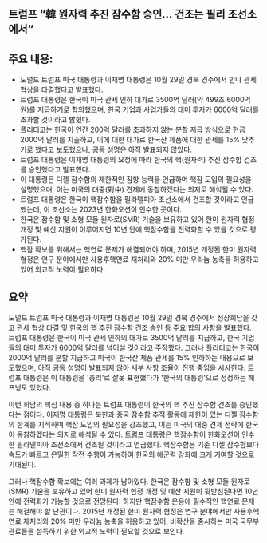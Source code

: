 ## 트럼프 “韓 원자력 추진 잠수함 승인… 건조는 필리 조선소에서“

## 주요 내용:
*   도널드 트럼프 미국 대통령과 이재명 대통령은 10월 29일 경북 경주에서 만나 관세 협상을 타결했다고 발표했다.
*   트럼프 대통령은 한국이 미국 관세 인하 대가로 3500억 달러(약 499조 6000억원)를 지급하기로 합의했으며, 한국 기업과 사업가들의 대미 투자가 6000억 달러를 초과할 것이라고 밝혔다.
*   폴리티코는 한국이 연간 200억 달러를 초과하지 않는 분할 지급 방식으로 현금 2000억 달러를 지출하고, 이에 대한 대가로 한국산 제품에 대한 관세를 15% 낮추기로 했다고 보도했으나, 공동 성명은 아직 발표되지 않았다.
*   트럼프 대통령은 이재명 대통령의 요청에 따라 한국의 핵(원자력) 추진 잠수함 건조를 승인했다고 발표했다.
*   이 대통령은 디젤 잠수함의 제한적인 잠항 능력을 언급하며 핵잠 도입의 필요성을 설명했으며, 이는 미국의 대중(對中) 견제에 동참하겠다는 의지로 해석될 수 있다.
*   트럼프 대통령은 한국이 핵잠수함을 필라델피아 조선소에서 건조할 것이라고 언급했는데, 이 조선소는 2023년 한화오션이 인수한 곳이다.
*   한국은 잠수함 및 소형 모듈 원자로(SMR) 기술을 보유하고 있어 한미 원자력 협정 개정 및 예산 지원이 이루어지면 10년 안에 핵잠수함을 전력화할 수 있을 것으로 평가된다.
*   핵잠 확보를 위해서는 핵연료 문제가 해결되어야 하며, 2015년 개정된 한미 원자력 협정은 연구 분야에서만 사용후핵연료 재처리와 20% 미만 우라늄 농축을 허용하고 있어 외교적 노력이 필요하다.

## 요약
도널드 트럼프 미국 대통령과 이재명 대통령은 10월 29일 경북 경주에서 정상회담을 갖고 관세 협상 타결 및 한국의 핵 추진 잠수함 건조 승인 등 주요 합의 사항을 발표했다. 트럼프 대통령은 한국이 미국 관세 인하의 대가로 3500억 달러를 지급하고, 한국 기업들의 대미 투자가 6000억 달러를 넘어설 것이라고 주장했다. 그러나 폴리티코는 한국이 2000억 달러를 분할 지급하고 미국이 한국산 제품 관세를 15% 인하하는 내용으로 보도했으며, 아직 공동 성명이 발표되지 않아 세부 사항 조율이 진행 중임을 시사한다. 트럼프 대통령은 이 대통령을 '총리'로 잘못 표현했다가 '한국의 대통령'으로 정정하는 해프닝도 있었다.

이번 회담의 핵심 내용 중 하나는 트럼프 대통령이 한국의 핵 추진 잠수함 건조를 승인했다는 점이다. 이재명 대통령은 북한과 중국 잠수함 추적 활동에 제한이 있는 디젤 잠수함의 한계를 지적하며 핵잠 도입의 필요성을 강조했고, 이는 미국의 대중 견제 전략에 한국이 동참하겠다는 의지로 해석될 수 있다. 트럼프 대통령은 핵잠수함이 한화오션이 인수한 필라델피아 조선소에서 건조될 것이라고 언급했다. 핵잠수함은 기존 디젤 잠수함보다 속도가 빠르고 은밀한 작전 수행이 가능하여 한국의 해군력 강화에 크게 기여할 것으로 기대된다.

그러나 핵잠수함 확보에는 여러 과제가 남아있다. 한국은 잠수함 및 소형 모듈 원자로(SMR) 기술을 보유하고 있어 한미 원자력 협정 개정 및 예산 지원이 뒷받침된다면 10년 안에 전력화가 가능할 것으로 전망된다. 하지만 핵잠수함 운용에 필수적인 핵연료 문제는 해결해야 할 난관이다. 2015년 개정된 한미 원자력 협정은 연구 분야에서만 사용후핵연료 재처리와 20% 미만 우라늄 농축을 허용하고 있어, 비확산을 중시하는 미국 국무부 관료들을 설득하기 위한 외교적 노력이 필요할 것으로 보인다.